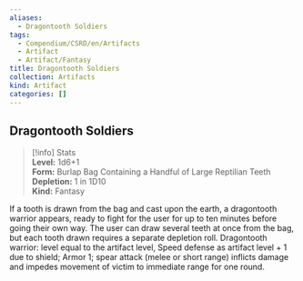 ```yaml
---
aliases:
  - Dragontooth Soldiers
tags:
  - Compendium/CSRD/en/Artifacts
  - Artifact
  - Artifact/Fantasy
title: Dragontooth Soldiers
collection: Artifacts
kind: Artifact
categories: []
---
```

## Dragontooth Soldiers  
>[!info] Stats  
> **Level:** 1d6+1  
> **Form:** Burlap Bag Containing a Handful of Large Reptilian Teeth  
> **Depletion:** 1 in 1D10  
> **Kind:** Fantasy
  
If a tooth is drawn from the bag and cast upon the earth, a dragontooth warrior appears, ready to fight for the user for up to ten minutes before going their own way. The user can draw several teeth at once from the bag, but each tooth drawn requires a separate depletion roll. Dragontooth warrior: level equal to the artifact level, Speed defense as artifact level + 1 due to shield; Armor 1; spear attack (melee or short range) inflicts damage and impedes movement of victim to immediate range for one round.